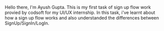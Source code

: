 Hello there, I'm Ayush Gupta. This is my first task of sign up flow work provied by codsoft for my UI/UX internship.
In this task, i've learnt about how a sign up flow works and also understanded the differences between SignUp/SignIn/LogIn.
